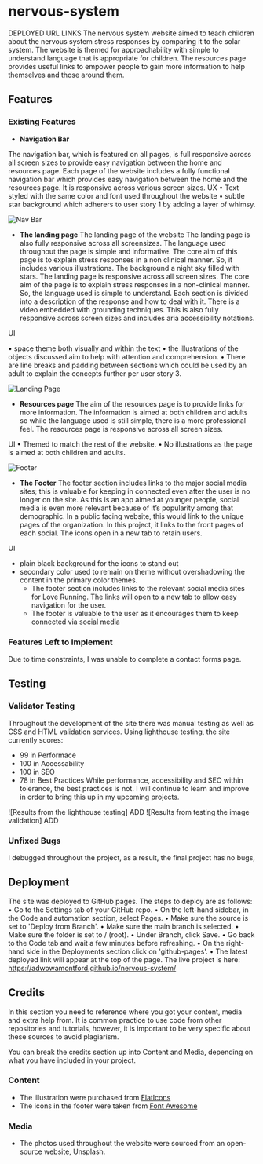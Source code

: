 # nervous-system
DEPLOYED URL LINKS
The nervous system website aimed to teach children about the nervous system stress responses by comparing it to the solar system. The website is themed for approachability with simple to understand language that is appropriate for children. The resources page provides useful links to empower people to gain more information to help themselves and those around them. 

## Features 
### Existing Features

- __Navigation Bar__
  
The navigation bar, which is featured on all pages, is full responsive across all screen sizes to provide easy navigation between the home and resources page. 
Each page of the website includes a fully functional navigation bar which provides easy navigation between the home and the resources page. It is responsive across various screen sizes.
UX 
•	Text styled with the same color and font used throughout the website
•	subtle star background which adherers to user story 1 by adding a layer of whimsy.

![Nav Bar](ADD)

- __The landing page__
The landing page of the website
The landing page is also fully responsive across all screensizes. The language used throughout the page is simple and informative. The core aim of this page is to explain stress responses in a non clinical manner. So, it includes various illustrations. The background a night sky filled with stars. 
The landing page is responsive across all screen sizes. The core aim of the page is to explain stress responses in a non-clinical manner. So, the language used is simple to understand. Each section is divided into a description of the response and how to deal with it. There is a video embedded with grounding techniques. This is also fully responsive across screen sizes and includes aria accessibility notations.

UI

•	space theme both visually and within the text
•	the illustrations of the objects discussed aim to help with attention and comprehension.
•	There are line breaks and padding between sections which could be used by an adult to explain the concepts further per user story 3.

![Landing Page](ADD)

- __Resources page__
The aim of the resources page is to provide links for more information. The information is aimed at both children and adults so while the language used is still simple, there is a more professional feel.
The resources page is responsive across all screen sizes.

UI
•	Themed to match the rest of the website.
•	No illustrations as the page is aimed at both children and adults.

![Footer](ADD)
- __The Footer__ 
The footer section includes links to the major social media sites; this is valuable for keeping in connected even after the user is no longer on the site. As this is an app aimed at younger people, social media is even more relevant because of it’s popularity among that demographic. In a public facing website, this would link to the unique pages of the organization. In this project, it links to the front pages of each social. The icons open in a new tab to retain users.

UI
- plain black background for the icons to stand out
- secondary color used to remain on theme without overshadowing the content in the primary color themes.
  - The footer section includes links to the relevant social media sites for Love Running. The links will open to a new tab to allow easy navigation for the user. 
  - The footer is valuable to the user as it encourages them to keep connected via social media

### Features Left to Implement
Due to time constraints, I was unable to complete a contact forms page. 

## Testing 
### Validator Testing 
Throughout the development of the site there was manual testing as well as CSS and HTML validation services. Using lighthouse testing, the site currently scores:

* 99 in Performace
* 100 in Accessability
* 100 in SEO
* 78 in Best Practices
While performance, accessibility and SEO within tolerance, the best practices is not. I will continue to learn and improve in order to bring this up in my upcoming projects. 

![Results from the lighthouse testing] ADD 
![Results from testing the image validation] ADD

### Unfixed Bugs
I debugged throughout the project, as a result, the final project has no bugs, 

## Deployment
The site was deployed to GitHub pages. The steps to deploy are as follows:
•	Go to the Settings tab of your GitHub repo.
•	On the left-hand sidebar, in the Code and automation section, select Pages.
•	Make sure the source is set to 'Deploy from Branch'.
•	Make sure the main branch is selected.
•	Make sure the folder is set to / (root).
•	Under Branch, click Save.
•	Go back to the Code tab and wait a few minutes before refreshing.
•	On the right-hand side in the Deployments section click on 'github-pages'.
•	The latest deployed link will appear at the top of the page.
The live project is here: https://adwowamontford.github.io/nervous-system/ 
## Credits 

In this section you need to reference where you got your content, media and extra help from. It is common practice to use code from other repositories and tutorials, however, it is important to be very specific about these sources to avoid plagiarism. 

You can break the credits section up into Content and Media, depending on what you have included in your project. 

### Content 
- The illustration were purchased from [FlatIcons](https://www.flaticon.com/free-animated-icons/weather)
- The icons in the footer were taken from [Font Awesome](https://fontawesome.com/)

### Media
- The photos used throughout the website were sourced from an open-source website, Unsplash. 
